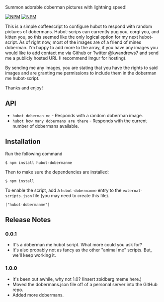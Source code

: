 Summon adorable doberman pictures with lightning speed!

[![NPM](https://nodei.co/npm/hubot-dobermanme.png?downloads=true&&downloadRank=true&stars=true)](https://nodei.co/npm/hubot-dobermanme/) [![NPM](https://nodei.co/npm-dl/hubot-dobermanme.png?months=3&height=3)](https://nodei.co/npm/hubot-dobermanme/)

This is a simple coffeescript to configure hubot to respond with random pictures of dobermans. Hubot-scrips can currently pug you, corgi you, and kitten you, so this seemed like the only logical option for my next hubot-script. As of right now, most of the images are of a friend of mines doberman. I'm happy to add more to the array, if you have any images you would like to add contact me via Github or Twitter @kwandrews7 and send me a publicly hosted URL (I recommend Imgur for hosting).

By sending me any images, you are stating that you have the rights to said images and are granting me permissions to include them in the doberman me hubot-script.

Thanks and enjoy!

API
---

* `hubot doberman me` - Responds with a random doberman image.
* `hubot how many dobermans are there` - Responds with the current number of dobermans available.

## Installation

Run the following command 

    $ npm install hubot-dobermanme

Then to make sure the dependencies are installed:

    $ npm install

To enable the script, add a `hubot-dobermanme` entry to the `external-scripts.json`
file (you may need to create this file).

    ["hubot-dobermanme"]

## Release Notes

### 0.0.1

* It's a doberman me hubot script. What more could you ask for?
* It's also probably not as fancy as the other "animal me" scripts. But, we'll keep working it.

### 1.0.0

* It's been out awhile, why not 1.0? (Insert zoidberg meme here.)
* Moved the dobermans.json file off of a personal server into the GitHub repo.
* Added more dobermans.